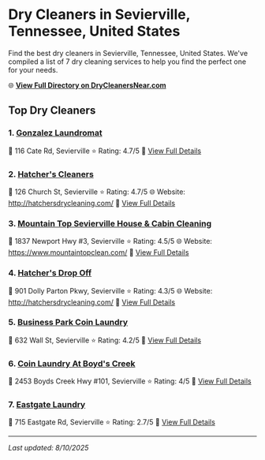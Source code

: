 # Dry Cleaners in Sevierville, Tennessee, United States

Find the best dry cleaners in Sevierville, Tennessee, United States. We've compiled a list of 7 dry cleaning services to help you find the perfect one for your needs.

🌐 **[View Full Directory on DryCleanersNear.com](https://drycleanersnear.com/city/US/Tennessee/Sevierville)**

## Top Dry Cleaners

### 1. [Gonzalez Laundromat](https://drycleanersnear.com/dryCleaner/686492ad19eecc1ffc8c6748/gonzalez-laundromat)
📍 116 Cate Rd, Sevierville
⭐ Rating: 4.7/5
🔗 [View Full Details](https://drycleanersnear.com/dryCleaner/686492ad19eecc1ffc8c6748/gonzalez-laundromat)

### 2. [Hatcher's Cleaners](https://drycleanersnear.com/dryCleaner/686492ad19eecc1ffc8c6867/hatcher-s-cleaners)
📍 126 Church St, Sevierville
⭐ Rating: 4.7/5
🌐 Website: http://hatchersdrycleaning.com/
🔗 [View Full Details](https://drycleanersnear.com/dryCleaner/686492ad19eecc1ffc8c6867/hatcher-s-cleaners)

### 3. [Mountain Top Sevierville House & Cabin Cleaning](https://drycleanersnear.com/dryCleaner/686492ad19eecc1ffc8c6782/mountain-top-sevierville-house-cabin-cleaning)
📍 1837 Newport Hwy #3, Sevierville
⭐ Rating: 4.5/5
🌐 Website: https://www.mountaintopclean.com/
🔗 [View Full Details](https://drycleanersnear.com/dryCleaner/686492ad19eecc1ffc8c6782/mountain-top-sevierville-house-cabin-cleaning)

### 4. [Hatcher's Drop Off](https://drycleanersnear.com/dryCleaner/686492ad19eecc1ffc8c6618/hatcher-s-drop-off)
📍 901 Dolly Parton Pkwy, Sevierville
⭐ Rating: 4.3/5
🌐 Website: http://hatchersdrycleaning.com/
🔗 [View Full Details](https://drycleanersnear.com/dryCleaner/686492ad19eecc1ffc8c6618/hatcher-s-drop-off)

### 5. [Business Park Coin Laundry](https://drycleanersnear.com/dryCleaner/686492ad19eecc1ffc8c6636/business-park-coin-laundry)
📍 632 Wall St, Sevierville
⭐ Rating: 4.2/5
🔗 [View Full Details](https://drycleanersnear.com/dryCleaner/686492ad19eecc1ffc8c6636/business-park-coin-laundry)

### 6. [Coin Laundry At Boyd's Creek](https://drycleanersnear.com/dryCleaner/686492ae19eecc1ffc8c6bbb/coin-laundry-at-boyd-s-creek)
📍 2453 Boyds Creek Hwy #101, Sevierville
⭐ Rating: 4/5
🔗 [View Full Details](https://drycleanersnear.com/dryCleaner/686492ae19eecc1ffc8c6bbb/coin-laundry-at-boyd-s-creek)

### 7. [Eastgate Laundry](https://drycleanersnear.com/dryCleaner/686492ad19eecc1ffc8c676e/eastgate-laundry)
📍 715 Eastgate Rd, Sevierville
⭐ Rating: 2.7/5
🔗 [View Full Details](https://drycleanersnear.com/dryCleaner/686492ad19eecc1ffc8c676e/eastgate-laundry)


---

*Last updated: 8/10/2025*
